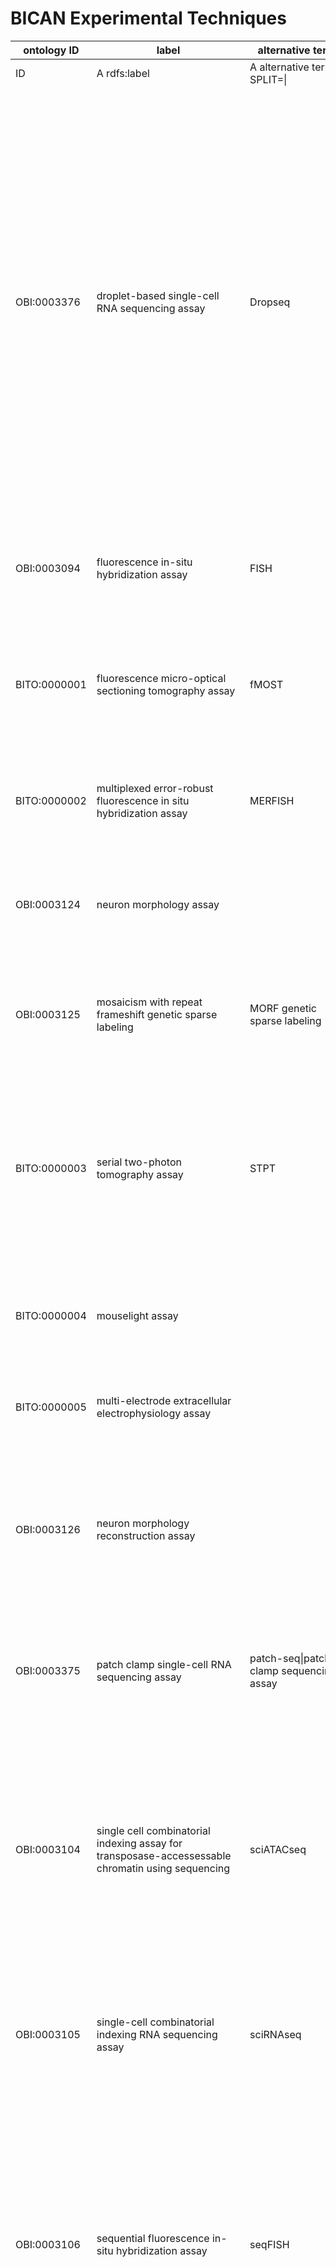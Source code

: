 # BICAN Experimental Techniques

| ontology ID  | label                                                                                             | alternative term                                          | definition                                                                                                                                                                                                                                                                                                                                                                                                                                                                                                                                                                                                                                                                                                                                                                                                                                                                                | definition source                                                                                                                                                                                                                            |
|--------------|---------------------------------------------------------------------------------------------------|-----------------------------------------------------------|-------------------------------------------------------------------------------------------------------------------------------------------------------------------------------------------------------------------------------------------------------------------------------------------------------------------------------------------------------------------------------------------------------------------------------------------------------------------------------------------------------------------------------------------------------------------------------------------------------------------------------------------------------------------------------------------------------------------------------------------------------------------------------------------------------------------------------------------------------------------------------------------|----------------------------------------------------------------------------------------------------------------------------------------------------------------------------------------------------------------------------------------------|
| ID           | A rdfs:label                                                                                      | A alternative term SPLIT=\|                               | A definition SPLIT=\|                                                                                                                                                                                                                                                                                                                                                                                                                                                                                                                                                                                                                                                                                                                                                                                                                                                                     | A definition source SPLIT=\|                                                                                                                                                                                                                 |
| OBI:0003376  | droplet-based single-cell RNA sequencing assay                                                    | Dropseq                                                   | A sequencing assay that analyzes mRNA transcripts from droplets of individual cells. The droplets are compartmentalized via a microfluidic device. After the cells are compartmentalized, cells in droplets are lysed and the released mRNA hybridizes to the oligo(dT) tract of the primer beads. Then the droplets are pooled and broken to release the beads which are then isolated and reverse-transcribed with template switching. The resulting cDNA strands are PCR-amplified and the sequencing adapters are added. The barcoded mRNA samples are then sequenced.                                                                                                                                                                                                                                                                                                                | url:<https://doi.org/10.1016/j.cell.2015.05.002>                                                                                                                                                                                               |
| OBI:0003094  | fluorescence in-situ hybridization assay                                                          | FISH                                                      | An in-situ hybridization assay in which fluorescently labeled molecules are used to localize specific DNA or RNA sequences.                                                                                                                                                                                                                                                                                                                                                                                                                                                                                                                                                                                                                                                                                                                                                               | url:<https://en.wikipedia.org/wiki/Fluorescence_in_situ_hybridization>                                                                                                                                                                         |
| BITO:0000001 | fluorescence micro-optical sectioning tomography assay                                            | fMOST                                                     | An imaging assay that uses micro-optical sectioning tomography technology combined with fluorescence molecular labeling of neuronal projections.                                                                                                                                                                                                                                                                                                                                                                                                                                                                                                                                                                                                                                                                                                                                          | url:<http://www.ncbi.nlm.nih.gov/pmc/articles/PMC6701528/>                                                                                                                                                                                     |
| BITO:0000002 | multiplexed error-robust fluorescence in situ hybridization assay                                 | MERFISH                                                   | An imaging assay that measures the copy number and spatial distribution of hundreds to thousands of RNA species in single cells.                                                                                                                                                                                                                                                                                                                                                                                                                                                                                                                                                                                                                                                                                                                                                          | DOI: 10.1126/science.aaa6090                                                                                                                                                                                                                 |
| OBI:0003124  | neuron morphology assay                                                                           |                                                           | A 3D neural cell structure determination assay that determines the 3-dimensional configuration of a neuron.                                                                                                                                                                                                                                                                                                                                                                                                                                                                                                                                                                                                                                                                                                                                                                               | Patrick Ray                                                                                                                                                                                                                                  |
| OBI:0003125  | mosaicism with repeat frameshift genetic sparse labeling                                          | MORF genetic sparse labeling                              | A 3D neural cell structure determination assay where sparse and stochastic methods are used to label genetically-defined neurons.                                                                                                                                                                                                                                                                                                                                                                                                                                                                                                                                                                                                                                                                                                                                                         | <https://doi.org/10.1016/j.neuron.2020.07.019\|https://biccn.org/teams/u01-yang>                                                                                                                                                               |
| BITO:0000003 | serial two-photon tomography assay                                                                | STPT                                                      | A fluorescence microscopy that generates high-throughput flourescence imaging of mouse brains by integrating two-photon microscopy and tissue sectioning. Serial two-photon tomography generates high-resolution datasets.                                                                                                                                                                                                                                                                                                                                                                                                                                                                                                                                                                                                                                                                | url:<http://doi.org/10.1038/nmeth.1854>                                                                                                                                                                                                        |
| BITO:0000004 | mouselight assay                                                                                  |                                                           | A serial two photon tomography assay that produces images of mouse brains with sufficient detail to represent axons of individual neurons.                                                                                                                                                                                                                                                                                                                                                                                                                                                                                                                                                                                                                                                                                                                                                | url:<http://www.janelia.org/project-team/mouselight/research>                                                                                                                                                                                  |
| BITO:0000005 | multi-electrode extracellular electrophysiology assay                                             |                                                           | An electrophysiology assay that employs many electrodes to record extracellular field potentials.                                                                                                                                                                                                                                                                                                                                                                                                                                                                                                                                                                                                                                                                                                                                                                                         | url:<http://en.wikipedia.org/wiki/Microelectrode_array>                                                                                                                                                                                        |
| OBI:0003126  | neuron morphology reconstruction assay                                                            |                                                           | A neuron morphology assay where the morphology or structure of a neuron is represented. Often, this assay is a combination of different assays (sparse labelling, fluorescent labeling, fMOST).                                                                                                                                                                                                                                                                                                                                                                                                                                                                                                                                                                                                                                                                                           | <http://doi.org/10.1101/675280>                                                                                                                                                                                                                |
| OBI:0003375  | patch clamp single-cell RNA sequencing assay                                                      | patch-seq\|patch clamp sequencing assay                   | A single-cell RNA sequencing assay wherein a patch clamp recording is taken from a neuron and then scRNA sequencing is performed on the cell soma.                                                                                                                                                                                                                                                                                                                                                                                                                                                                                                                                                                                                                                                                                                                                        | url:<http://doi.org/10.1038/nprot.2017.120>                                                                                                                                                                                                    |
| OBI:0003104  | single cell combinatorial indexing assay for transposase-accessessable chromatin using sequencing | sciATACseq                                                | An assay for transposase-accessible chromatin that uses sequencing which involves single cell combinatorial indexing ('sci-') strategy where nucleic acids from each of many cells are uniquely tagged through several rounds of split-pool barcoding which enables identification of single cells without single cell isolation.                                                                                                                                                                                                                                                                                                                                                                                                                                                                                                                                                         | url:<https://www.ncbi.nlm.nih.gov/pmc/articles/PMC6158300/>                                                                                                                                                                                    |
| OBI:0003105  | single-cell combinatorial indexing RNA sequencing assay                                           | sciRNAseq                                                 | A single-cell RNA sequencing assay that involves single cell combinatorial indexing ('sci-') strategy to profile the transcriptomes of single cells or nuclei without single cell isolation.                                                                                                                                                                                                                                                                                                                                                                                                                                                                                                                                                                                                                                                                                              | url:<https://www.ncbi.nlm.nih.gov/pmc/articles/PMC5894354/>                                                                                                                                                                                    |
| OBI:0003106  | sequential fluorescence in-situ hybridization assay                                               | seqFISH                                                   | A fluorescence in-situ hybridization assay that involves ultra-resolution imaging of cell activity by targetting thousands of single molecules with fluorescent probes which find and hybridize with complementary DNA or RNA sequences in the tissue sample, thus enabling identification of those molecules directly in single cells with their spatial¬†context preserved.                                                                                                                                                                                                                                                                                                                                                                                                                                                                                                             | url:<https://spatial.caltech.edu/seqfish/>                                                                                                                                                                                                     |
| OBI:0003107  | slide-seq assay                                                                                   |                                                           | An RNA-seq assay that involves transfer of RNA from tissue sections onto a surface covered in DNA-barcoded beads with known positions, allowing the locations of the RNA to be inferred by sequencing.                                                                                                                                                                                                                                                                                                                                                                                                                                                                                                                                                                                                                                                                                    | url:<https://science.sciencemag.org/content/363/6434/1463>                                                                                                                                                                                     |
| OBI:0003108  | single-nucleus chromatin accessibility and mRNA expression sequencing assay                       | SNAREseq\|SNARE-seq                                       | A single-nucleus RNA sequencing assay that involves joint profiling of accessible chromatin and RNA within the same cells which enables direct matching of transcriptional regulation to its outputs.                                                                                                                                                                                                                                                                                                                                                                                                                                                                                                                                                                                                                                                                                     | url:<https://www.nature.com/articles/s41587-019-0290-0>                                                                                                                                                                                        |
| OBI:0003109  | single-nucleus RNA sequencing assay                                                               | single nuclei RNA sequencing\|sNuc-seq\|snRNA-seq         | A RNA-seq assay that is used for profiling gene expression in individual nuclei with optimized next generation sequencing (NGS) technologies. This allows the RNA-seq profiling of cell types that are more vulnerable to the tissue dissociation process, and that are therefore underrepresented in the final data set in single cell sequencing.                                                                                                                                                                                                                                                                                                                                                                                                                                                                                                                                       | EFO:0009809\|url:<https://www.biocompare.com/Editorial-Articles/557506-Advantages-of-Single-Nucleus-RNA-Sequencing/>                                                                                                                           |
| OBI:0003095  | decoding amplified targeted transcripts with fluorescence in situ hybridization assay             | DARTFISH                                                  | A fluorescence in-situ hybridization assay which involves multiplex in situ digital quantification of targeted RNA transcripts in fresh or frozen tissue providing an understanding of the spatial organization of different cell types.                                                                                                                                                                                                                                                                                                                                                                                                                                                                                                                                                                                                                                                  | url:<https://escholarship.org/uc/item/5bq3128f\|url:http://genome-tech.ucsd.edu/ZhangLab/index.php/data/tech-dev/\|url:http://www.weizmann.ac.il/conferences/SCG2015/sites/conferences.SCG2015/files/scg_2015_abstractbook_online_version.pdf> |
| OBI:0003089  | bulk assay for transposase-accessible chromatin using sequencing                                  | bulk ATAC-seq                                             | An assay for transposase-accessible chromatin using sequencing in which the sample that is sequenced is derived from a collection of cells, such as a tissue sample or entire cell culture, and therefore provides results representative of the aggregate of sample cells.                                                                                                                                                                                                                                                                                                                                                                                                                                                                                                                                                                                                               | PMID:24097267                                                                                                                                                                                                                                |
| OBI:0002764  | single-cell ATAC-seq                                                                              | scATAC-seq                                                | An ATAC assay designed to robustly map the accessible genome of individual cells, using sequencing integrated into a programmable microfluidics platform, in order to provide insights into cell-to-cell variation in accessibility profiles.                                                                                                                                                                                                                                                                                                                                                                                                                                                                                                                                                                                                                                             | <http://www.nature.com/nature/journal/v523/n7561/full/nature14590.html>                                                                                                                                                                        |
| OBI:0002762  | single-nucleus ATAC-seq                                                                           | snATAC-seq                                                | An ATAC-seq assay in which single nuclei are isolated from frozen tissue samples, through a protocol designed to maximally preserve nucleus integrity during sample processing and optimize transposase-mediated fragmentation of chromatin in individual nuclei.                                                                                                                                                                                                                                                                                                                                                                                                                                                                                                                                                                                                                         | <http://www.biorxiv.org/content/early/2017/07/06/159137>                                                                                                                                                                                       |
| OBI:0002631  | single-cell RNA sequencing assay                                                                  | scRNA-seq                                                 | An RNA sequencing assay that uses RNA extracts as input that can be traced to a single cell of origin.                                                                                                                                                                                                                                                                                                                                                                                                                                                                                                                                                                                                                                                                                                                                                                                    | Anna Maria Masci                                                                                                                                                                                                                             |
| BITO:0000006 | retrograde tracing assay                                                                          | retrograde tracing\|retrograde labeling                   | An assay wherein a substance is taken up by an axon terminal and transported toward the soma to mark (or trace) some part of a cell.                                                                                                                                                                                                                                                                                                                                                                                                                                                                                                                                                                                                                                                                                                                                                      | Patrick Ray                                                                                                                                                                                                                                  |
| BITO:0000007 | retrograde transsynaptic tracing assay                                                            |                                                           | A retrograde tracing assay that traces the neural connections from a synapse to a soma allowing the mapping of connections between neurons in a structure and a target in the brain.                                                                                                                                                                                                                                                                                                                                                                                                                                                                                                                                                                                                                                                                                                      | url:<http://en.wikipedia.org/wiki/Retrograde_tracing>                                                                                                                                                                                          |
| OBI:0003378  | switching mechanism at the 5' end of RNA template sequencing assay                                | SMARTseq\|SMART seq                                       | A single cell sequencing assay wherein cells are lysed and their recovered RNA is hybridized to an oligo(dT) that primes a reverse transcription reaction, the outcome of which are cDNA’s that have PCR handles on both ends. The cDNA's are then amplified using PCR, and the products are sequenced.                                                                                                                                                                                                                                                                                                                                                                                                                                                                                                                                                                                   | url:<http://www.enseqlopedia.com/wiki-entry/rna-sequencing-methods/low-level-rna-detection/smart-seq/><                                                                                                                                        |
| OBI:0003379  | switching mechanism at the 5' end of RNA template sequencing 2 assay                              | SMARTseq2                                                 | A switching mechanism at the 5' end of RNA template sequencing assay that allows the generation of full-length cDNA and sequencing libraries by using standard reagents.                                                                                                                                                                                                                                                                                                                                                                                                                                                                                                                                                                                                                                                                                                                  |                                                                                                                                                                                                                                              |
| OBI:0003377  | single-nucleus chromatin accessibility and mRNA expression sequencing 2 assay                     | SNARE-seq2\|SNARE-seq2 assay                              | A sequencing assay that genrates a library of cDNA and open chromatin gDNA fragments by tagmenting a single nuclei and open chromatin, and encapsulating those in a droplet including both an oligo-dT-containing barcoded bead and a splint oligonucleotide, which links the tagmented gDNA fragments to the bead which capture both mRNAs and open chromatin fragments.                                                                                                                                                                                                                                                                                                                                                                                                                                                                                                                 |                                                                                                                                                                                                                                              |
| BITO:0000008 | switching mechanism at the 5&apos; end of RNA template sequencing assay v4                        | SMARTseq v4                                               | A switching mechanism at the 5&apos; end of RNA template sequencing assay that is the fourth version of such an assay.                                                                                                                                                                                                                                                                                                                                                                                                                                                                                                                                                                                                                                                                                                                                                                    |                                                                                                                                                                                                                                              |
| BITO:0000009 | tracing the relationship between input and output study design                                    | TRIO tracing                                              | A study design in which complementary viruses are to be injected into brain regions to monosynaptically label inputs to a specific projection neuron population.                                                                                                                                                                                                                                                                                                                                                                                                                                                                                                                                                                                                                                                                                                                          | url:<http://cic.ini.usc.edu/protocols/trio-tracing>                                                                                                                                                                                            |
| OBI:0003098  | lightsheet fluorescence microscopy assay                                                          |                                                           | A fluorescence microscopy that involves capturing of photons emitted by fluorophores excited with a thin sheet of laser light in a sample only in a relatively narrow plane by a detection objective oriented perpendicularly to the light sheet and imaged onto a detection device such as a CCD camera.                                                                                                                                                                                                                                                                                                                                                                                                                                                                                                                                                                                 | url:<https://www.sciencedirect.com/topics/biochemistry-genetics-and-molecular-biology/light-sheet-fluorescence-microscopy>                                                                                                                     |
| BITO:0000010 | cre-dependent anterograde tracing assay                                                           |                                                           | An anterograde tracing assay that uses a Cre recombinase-dependent as a tracer.                                                                                                                                                                                                                                                                                                                                                                                                                                                                                                                                                                                                                                                                                                                                                                                                           | url:<http://doi.org/10.1016/j.neuron.2011.12.002>                                                                                                                                                                                              |
| BITO:0000011 | anterograde tracing assay                                                                         |                                                           | An assay wherein axon projections are traced from their source (cell body or soma) to their point of termination (synapse).                                                                                                                                                                                                                                                                                                                                                                                                                                                                                                                                                                                                                                                                                                                                                               | url:<https://en.wikipedia.org/wiki/Anterograde_tracing>                                                                                                                                                                                        |
| BITO:0000012 | optical coherence tomography assay                                                                | OCT                                                       | An imaging assay that has as an output label-free, cross-sectional imaging of biological tissue microstructure using tissue backscattering properties.                                                                                                                                                                                                                                                                                                                                                                                                                                                                                                                                                                                                                                                                                                                                    | doi: 10.1155/2017/3409327                                                                                                                                                                                                                    |
| BITO:0000013 | volumetric imaging with synchronized on-the-fly oblique-scan and readout assay                    | VISoR\|VISoR assay                                        | A light sheet microscopy assay that combines synchronized scanning illumination and oblique imaging over cleared, thick tissue sections in smooth motion that produces a 3D image of a brain.                                                                                                                                                                                                                                                                                                                                                                                                                                                                                                                                                                                                                                                                                             | doi: 10.1093/nsr/nwz053                                                                                                                                                                                                                      |
| BITO:0000014 | composite in situ imaging                                                                         | CISI                                                      | A fluorescence microscopy assay wherein fluorescence in situ hybridization is leveraged with multiplexed analysis that uses each channel to measure the composite (sum) abundances of multiple genes in each channel and decompresses and determines individual gene level.                                                                                                                                                                                                                                                                                                                                                                                                                                                                                                                                                                                                               | DOI: 10.1101/743039                                                                                                                                                                                                                          |
| BITO:0000015 | 3-level single-cell combinatorial indexing RNA sequencing assay                                   | sci-RNA-seq3\|3-level sci-RNA-seq                         | A RNA sequencing assay that involves three levels of indexing.                                                                                                                                                                                                                                                                                                                                                                                                                                                                                                                                                                                                                                                                                                                                                                                                                            | <https://www.protocols.io/view/sci-rna-seq3-9yih7ue>                                                                                                                                                                                           |
| BITO:0000016 | 3-level single-cell combinatorial indexing ATAC sequencing assay                                  | sci-ATAC-seq3\|3-level sci-ATAC-seq                       | An ATAC-seq assay that involves single-cell combinatorial indexing at three levels.                                                                                                                                                                                                                                                                                                                                                                                                                                                                                                                                                                                                                                                                                                                                                                                                       | <https://www.protocols.io/view/sci-atac-seq3-be8mjhu6>                                                                                                                                                                                         |
| BITO:0000017 | 10X chromium ATAC-seq assay                                                                       | 10X chromium ATAC-seq\|10X chromium ATAC sequencing assay | An ATAC-seq assay that involves use of the 10x sequencing technology assay for transposase-accessible chromatin using sequencing (ATAC-seq).                                                                                                                                                                                                                                                                                                                                                                                                                                                                                                                                                                                                                                                                                                                                              |                                                                                                                                                                                                                                              |
| BITO:0000018 | SHARE-seq assay                                                                                   | SHARE-seq                                                 | A RNA-seq assay that uses high-throughput ATAC and RNA expression with sequencing to measure chromatin accessibility and gene expression in the same single cell.                                                                                                                                                                                                                                                                                                                                                                                                                                                                                                                                                                                                                                                                                                                         | <https://doi.org/10.1016/j.cell.2020.09.056>                                                                                                                                                                                                   |
| BITO:0000019 | single cell multiome ATAC + gene expression assay                                                 | single cell multiome ATAC + gene expression               | An ATAC-seq assay that provides information about both transcriptome and epigenome from a single cell.                                                                                                                                                                                                                                                                                                                                                                                                                                                                                                                                                                                                                                                                                                                                                                                    | <https://www.10xgenomics.com/products/single-cell-multiome-atac-plus-gene-expression>                                                                                                                                                          |
| BITO:0000020 | double in vitro transcription with absoluted counts sequencing assay                              | DIVA-seq                                                  | A single-cell RNA sequencing assay wherein sparse fluorescently labeled single neurons are collected manually from freshly dissociated mouse brain tissue. Then single-labeled neurons with high purity are integrated with an in vitro transcription-based amplification protocol that preserves endogenous transcript ratios. Subsequently a double linear amplification method that uses unique molecule identifiers (UMIs) is used to generate individual mRNA counts. Two rounds of amplification follow.                                                                                                                                                                                                                                                                                                                                                                            | <http://doi.org/10.3791/58690>                                                                                                                                                                                                                 |
| BITO:0000021 | oblique light sheet tomography assay                                                              | OLST                                                      | A light sheet tomography assay wherein the sample is imaged from the top using oblique light sheet fluorescence microscopy illumination and detection strategy and the imaged top portion of the tissue is removed by vibratome sectioning.                                                                                                                                                                                                                                                                                                                                                                                                                                                                                                                                                                                                                                               | <http://doi.org/10.17504/protocols.io.smwec7e>                                                                                                                                                                                                 |
| BITO:0000022 | cyclic single-molecule fluorescence in situ hybridization assay                                   | osmFISH                                                   | A cyclic single molecule fluorescent in situ hybridization assay used to quantify the expression level of specific transcripts in tissue sections by direct labeling of individual RNA molecules.                                                                                                                                                                                                                                                                                                                                                                                                                                                                                                                                                                                                                                                                                         | <http://doi.org/10.17504/protocols.io.psednbe>                                                                                                                                                                                                 |
| BITO:0000023 | SNARE-seq2 (ATAC-seq)                                                                             |                                                           | A SNARE-seq v2 assay that utilizes ATAC-seq as a part.                                                                                                                                                                                                                                                                                                                                                                                                                                                                                                                                                                                                                                                                                                                                                                                                                                    |                                                                                                                                                                                                                                              |
| BITO:0000024 | SNARE-seq2 (RNA-seq)                                                                              |                                                           | A SNARE-seq v2 assay that utilizes RNA-seq as a part.                                                                                                                                                                                                                                                                                                                                                                                                                                                                                                                                                                                                                                                                                                                                                                                                                                     |                                                                                                                                                                                                                                              |
| BITO:0000025 | nanopore DNA sequencing assay                                                                     |                                                           | A DNA sequencing assay that provides direct, real-time analysis of long DNA or RNA fragments by monitoring changes to an electrical current as nucleic acids are passed through a protein nanopore. The resulting signal is decoded to provide the specific DNA or RNA sequence.                                                                                                                                                                                                                                                                                                                                                                                                                                                                                                                                                                                                          | <https://nanoporetech.com/applications/dna-nanopore-sequencing>                                                                                                                                                                                |
| BITO:0000026 | single cell isoform RNA sequencing assay                                                          | ScISOr-seq                                                | An isoform sequencing assay that begins with bulk tissue and identifies single-cell types and their full-length RNA isoforms without fluorescence-activated cell sorting.                                                                                                                                                                                                                                                                                                                                                                                                                                                                                                                                                                                                                                                                                                                 | <https://doi.org/10.1038/nbt.4259>                                                                                                                                                                                                             |
| BITO:0000027 | single nucleus methyl-3C sequencing assay                                                         | sn-m3c-seq                                                | A single-cell RNA sequencing assay that jointly profiles chromatin conformation and DNA methylation information from the same cell.                                                                                                                                                                                                                                                                                                                                                                                                                                                                                                                                                                                                                                                                                                                                                       | <https://doi.org/10.1038/s41592-019-0547-z>                                                                                                                                                                                                    |
| BITO:0000028 | single nucleus methyl-C sequencing assay version 2                                                | snmC-seq2                                                 | A library preparation method for single-nucleus methylome library preparation that provides significant improvements in read mapping, amount of artifactual reads, throughput, library complexity, and coverage uniformity over snmC-seq.                                                                                                                                                                                                                                                                                                                                                                                                                                                                                                                                                                                                                                                 |                                                                                                                                                                                                                                              |
| BITO:0000029 | mC-seq3                                                                                           |                                                           |                                                                                                                                                                                                                                                                                                                                                                                                                                                                                                                                                                                                                                                                                                                                                                                                                                                                                           |                                                                                                                                                                                                                                              |
| BITO:0000030 | single-cell combinatorial indexing with WGBS methylation analysis version 2                       |                                                           | The second version of the single-cell combinatorial indexing with WGBS methylation analysis.                                                                                                                                                                                                                                                                                                                                                                                                                                                                                                                                                                                                                                                                                                                                                                                              |                                                                                                                                                                                                                                              |
| BITO:0000031 | multiplex immunoassay                                                                             |                                                           | An immunoassay that uses magnetic beads to measure multiple analytes in a single assay.                                                                                                                                                                                                                                                                                                                                                                                                                                                                                                                                                                                                                                                                                                                                                                                                   |                                                                                                                                                                                                                                              |
| BITO:0000032 | immunoassay                                                                                       |                                                           | An assay that enables the presence or the concentration of a substance in a material to be measured by exploiting the specific binding between an analyte and the corresponding detection antibody.                                                                                                                                                                                                                                                                                                                                                                                                                                                                                                                                                                                                                                                                                       |                                                                                                                                                                                                                                              |
| BITO:0000033 | calcium imaging assay                                                                             | Ca2+ imaging\|Ca imaging                                  | An imaging assay that is designed to show the calcium (Ca2+) levels of a tissue or medium.                                                                                                                                                                                                                                                                                                                                                                                                                                                                                                                                                                                                                                                                                                                                                                                                | <http://en.wikipedia.org/wiki/Calcium_imaging\|ERO:0000634>                                                                                                                                                                                    |
| BITO:0000034 | cellular assay                                                                                    |                                                           | An assay that generates data about the presence, quantity, structure, function, behavior, or activity of cells, or a process that occurs at a cellular level of anatomical granularity (includes subcellular structures and organelles).                                                                                                                                                                                                                                                                                                                                                                                                                                                                                                                                                                                                                                                  |                                                                                                                                                                                                                                              |
| BITO:0000035 | human brain optimized light sheet microscopy assay                                                | HOLiS                                                     | A light sheet fluorescence microscopy assay that employs high-speed scanning single-objective light sheet imaging with spectral multiplexing and cell-type encoding. Human brain samples are processed using a clearing and immunostaining approach called HuB.Clear which can generate optically clear, 5 mm thick, whole-mount brain slabs. High-field magnetic resonance imaging (MRI) data acquired on the intact, fixed brain prior to sectioning will provide a vital cross-reference for comparison while also facilitating registration of data to a common coordinate frameworks. HOLiS data will be analyzed to extract cell locations and cell type identities, generating databases that can be compared to standard neuroanatomical atlases, while also permitting careful examination of brain-wide patterns and inter-subject differences.                                 | <https://www.humanbrainmapping.org/files/2022/Annual%20Meeting%20Symposia/1511_Imaging_and_analysis_of_3D%5B1%5D.pdf>                                                                                                                          |
| BITO:0000036 | temp-O sequencing assay                                                                           | temp-O seq                                                | A RNA sequencing assay based on BioSpyder Technologies Templated Oligo Detection Assay that targets RNAs with detector olives and removes excess probes and enzymatic inhibitors before the first enzymatic step. Correctly hybridized detector olives are ligated, then amplified through primer landing sites that are share among all probes.                                                                                                                                                                                                                                                                                                                                                                                                                                                                                                                                          |                                                                                                                                                                                                                                              |
| BITO:0000037 | x-ray holographic nano-tomography assay                                                           | XHN                                                       | A 3D structure determination assay that employs X-ray holographic nano-tomography to determine the three-dimensional structure of an entity.                                                                                                                                                                                                                                                                                                                                                                                                                                                                                                                                                                                                                                                                                                                                              | <https://doi.org/10.1038/s41593-020-0704-9>                                                                                                                                                                                                    |
| BITO:0000038 | Pacific Bioscience long-read sequencing assay                                                     |                                                           | A DNA sequencing assay wherein a single DNA polymerase enzyme is affixed at the bottom of a zero-mode waveguide (ZMW) with a single molecule of DNA as a template. The Pacific Biotechnologies version is a single-molecule real-time (SMRT) sequencing assay. The ZMW is a structure that creates an illuminated observation volume that is small enough to observe only a single nucleotide of DNA being incorporated by DNA polymerase. Each of the four DNA bases is attached to one of four different fluorescent dyes. When a nucleotide is incorporated by the DNA polymerase, the fluorescent tag is cleaved off and diffuses out of the observation area of the ZMW where its fluorescence is no longer observable. A detector detects the fluorescent signal of the nucleotide incorporation, and the base call is made according to the corresponding fluorescence of the dye. |                                                                                                                                                                                                                                              |
| BITO:0000039 | enhancer virus labelling assay                                                                    | enhancer virus labeling                                   | An imaging assay wherein chromatin accessibility data is collected from cells and enhancers specific to cell types are identified, cloned into recombinant adeno-associated viruses (AAVs) and delivered to the brain, which drive trans gene expression in specific cell types. Then, an image of the marked cell class is generated through fluorescence microscopy.                                                                                                                                                                                                                                                                                                                                                                                                                                                                                                                    | <https://doi.org/10.1016/j.neuron.2021.03.011>                                                                                                                                                                                                 |
| BITO:0000040 | paired-tag assay                                                                                  |                                                           | An ultra-high-throughput histone modification and transcriptome profiling assay that produces cell-type-resolved maps of chromatin state and transcriptome in complex tissues.                                                                                                                                                                                                                                                                                                                                                                                                                                                                                                                                                                                                                                                                                                            | <https://doi.org/10.1038/s41592-021-01060-3>                                                                                                                                                                                                   |
| OBI:0002117  | whole genome sequencing assay                                                                     | WGS                                                       | A DNA sequencing assay that intends to provide information about the sequence of an entire genome of an organism.                                                                                                                                                                                                                                                                                                                                                                                                                                                                                                                                                                                                                                                                                                                                                                         | PMID:25827230\|PMID:23095910                                                                                                                                                                                                                 |
| OBI:0002985  | magnetic resonance imaging assay                                                                  | MRI                                                       | An imaging assay in which nuclear magnetic resonance is used to produce information about the interior structure and composition of an input material entity.                                                                                                                                                                                                                                                                                                                                                                                                                                                                                                                                                                                                                                                                                                                             | url:<https://en.wikipedia.org/wiki/Magnetic_resonance_imaging>                                                                                                                                                                                 |
| OBI:0000626  | DNA sequencing assay                                                                              | nucleotide sequencing                                     | A sequencing assay which determines information on the sequence of a DNA molecule.                                                                                                                                                                                                                                                                                                                                                                                                                                                                                                                                                                                                                                                                                                                                                                                                        | url:<https://en.wikipedia.org/wiki/DNA_sequencing>                                                                                                                                                                                             |
| BITO:0000041 | DBiT-seq                                                                                          |                                                           |                                                                                                                                                                                                                                                                                                                                                                                                                                                                                                                                                                                                                                                                                                                                                                                                                                                                                           | url:<https://pubmed.ncbi.nlm.nih.gov/33188776/>                                                                                                                                                                                                |
| BITO:0000042 | Perturb-seq                                                                                       | CRISP-seq\|CROP-seq                                       |                                                                                                                                                                                                                                                                                                                                                                                                                                                                                                                                                                                                                                                                                                                                                                                                                                                                                           | url:<https://en.wikipedia.org/wiki/Perturb-seq>                                                                                                                                                                                                |
| BITO:0000043 | SMARTSeqSC                                                                                        |                                                           |                                                                                                                                                                                                                                                                                                                                                                                                                                                                                                                                                                                                                                                                                                                                                                                                                                                                                           |                                                                                                                                                                                                                                              |
| BITO:0000044 | SmartSeq3                                                                                         |                                                           |                                                                                                                                                                                                                                                                                                                                                                                                                                                                                                                                                                                                                                                                                                                                                                                                                                                                                           |                                                                                                                                                                                                                                              |
| BITO:0000045 | 10xV3.1                                                                                           |                                                           |                                                                                                                                                                                                                                                                                                                                                                                                                                                                                                                                                                                                                                                                                                                                                                                                                                                                                           |                                                                                                                                                                                                                                              |
| BITO:0000046 | 10xV3.1_HT                                                                                        |                                                           |                                                                                                                                                                                                                                                                                                                                                                                                                                                                                                                                                                                                                                                                                                                                                                                                                                                                                           |                                                                                                                                                                                                                                              |
| BITO:0000047 | 10xMultiome;GEX                                                                                   |                                                           |                                                                                                                                                                                                                                                                                                                                                                                                                                                                                                                                                                                                                                                                                                                                                                                                                                                                                           |                                                                                                                                                                                                                                              |
| BITO:0000048 | 10xMultiome;ATAC                                                                                  |                                                           |                                                                                                                                                                                                                                                                                                                                                                                                                                                                                                                                                                                                                                                                                                                                                                                                                                                                                           |                                                                                                                                                                                                                                              |
| BITO:0000049 | 10xATAC_V2.0                                                                                      |                                                           |                                                                                                                                                                                                                                                                                                                                                                                                                                                                                                                                                                                                                                                                                                                                                                                                                                                                                           |                                                                                                                                                                                                                                              |
| BITO:0000050 | 10XMultiome-CellHashing;GEX                                                                       |                                                           |                                                                                                                                                                                                                                                                                                                                                                                                                                                                                                                                                                                                                                                                                                                                                                                                                                                                                           |                                                                                                                                                                                                                                              |
| BITO:0000051 | 10XMultiome-CellHashing;ATAC                                                                      |                                                           |                                                                                                                                                                                                                                                                                                                                                                                                                                                                                                                                                                                                                                                                                                                                                                                                                                                                                           |                                                                                                                                                                                                                                              |
| BITO:0000052 | 10XMultiome-Cell Hashing;Barcode                                                                  |                                                           |                                                                                                                                                                                                                                                                                                                                                                                                                                                                                                                                                                                                                                                                                                                                                                                                                                                                                           |                                                                                                                                                                                                                                              |
| BITO:0000053 | 10xV3.1_CellPlex;GEX                                                                              |                                                           |                                                                                                                                                                                                                                                                                                                                                                                                                                                                                                                                                                                                                                                                                                                                                                                                                                                                                           |                                                                                                                                                                                                                                              |
| BITO:0000054 | 10xV3.1_CellPlex;Barcode                                                                          |                                                           |                                                                                                                                                                                                                                                                                                                                                                                                                                                                                                                                                                                                                                                                                                                                                                                                                                                                                           |                                                                                                                                                                                                                                              |
| BITO:0000055 | 10xV3.1_HT_CellPlex;GEX                                                                           |                                                           |                                                                                                                                                                                                                                                                                                                                                                                                                                                                                                                                                                                                                                                                                                                                                                                                                                                                                           |                                                                                                                                                                                                                                              |
| BITO:0000056 | 10xV3.1_HT_CellPlex;Barcode                                                                       |                                                           |                                                                                                                                                                                                                                                                                                                                                                                                                                                                                                                                                                                                                                                                                                                                                                                                                                                                                           |                                                                                                                                                                                                                                              |
| BITO:0000057 | MethylC-Seq                                                                                       |                                                           |                                                                                                                                                                                                                                                                                                                                                                                                                                                                                                                                                                                                                                                                                                                                                                                                                                                                                           |                                                                                                                                                                                                                                              |
| BITO:0000058 | snmCT-seq                                                                                         |                                                           |                                                                                                                                                                                                                                                                                                                                                                                                                                                                                                                                                                                                                                                                                                                                                                                                                                                                                           |                                                                                                                                                                                                                                              |
| BITO:0000059 | scATAC-seq                                                                                        |                                                           |                                                                                                                                                                                                                                                                                                                                                                                                                                                                                                                                                                                                                                                                                                                                                                                                                                                                                           |                                                                                                                                                                                                                                              |
| BITO:0000060 | Slide-seq MERFISH                                                                                 |                                                           |                                                                                                                                                                                                                                                                                                                                                                                                                                                                                                                                                                                                                                                                                                                                                                                                                                                                                           |                                                                                                                                                                                                                                              |
| BITO:0000061 | whole brain MERFISH                                                                               |                                                           |                                                                                                                                                                                                                                                                                                                                                                                                                                                                                                                                                                                                                                                                                                                                                                                                                                                                                           |                                                                                                                                                                                                                                              |
| BITO:0000062 | DBiT RNA-seq                                                                                      |                                                           |                                                                                                                                                                                                                                                                                                                                                                                                                                                                                                                                                                                                                                                                                                                                                                                                                                                                                           |                                                                                                                                                                                                                                              |
| BITO:0000063 | DBiT ATAC-seq                                                                                     |                                                           |                                                                                                                                                                                                                                                                                                                                                                                                                                                                                                                                                                                                                                                                                                                                                                                                                                                                                           |                                                                                                                                                                                                                                              |
| BITO:0000064 | Slide-tag - spatial                                                                               |                                                           |                                                                                                                                                                                                                                                                                                                                                                                                                                                                                                                                                                                                                                                                                                                                                                                                                                                                                           |                                                                                                                                                                                                                                              |
| BITO:0000065 | Slide-tag - GEX                                                                                   |                                                           |                                                                                                                                                                                                                                                                                                                                                                                                                                                                                                                                                                                                                                                                                                                                                                                                                                                                                           |                                                                                                                                                                                                                                              |
| BITO:0000066 | 10X 5P V2 - GEX                                                                                   |                                                           |                                                                                                                                                                                                                                                                                                                                                                                                                                                                                                                                                                                                                                                                                                                                                                                                                                                                                           |                                                                                                                                                                                                                                              |
| BITO:0000067 | PIPseq T2 - 3P GEX                                                                                |                                                           |                                                                                                                                                                                                                                                                                                                                                                                                                                                                                                                                                                                                                                                                                                                                                                                                                                                                                           |                                                                                                                                                                                                                                              |
| BITO:0000068 | PIPseq T20 - 3P GEX                                                                               |                                                           |                                                                                                                                                                                                                                                                                                                                                                                                                                                                                                                                                                                                                                                                                                                                                                                                                                                                                           |                                                                                                                                                                                                                                              |
| BITO:0000069 | Slide-seq standard puck with 10X 5P v2 - GEX and spatial                                          |                                                           |                                                                                                                                                                                                                                                                                                                                                                                                                                                                                                                                                                                                                                                                                                                                                                                                                                                                                           |                                                                                                                                                                                                                                              |
